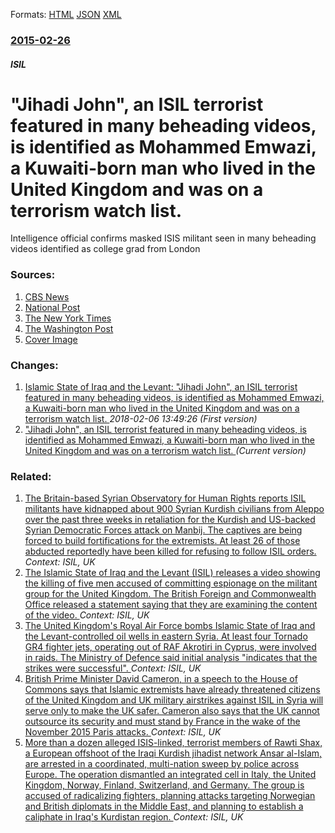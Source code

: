 
Formats: [HTML](/news/2015/02/26/jihadi-john-an-isil-terrorist-featured-in-many-beheading-videos-is-identified-as-mohammed-emwazi-a-kuwaiti-born-man-who-lived-in-the-un.html)  [JSON](/news/2015/02/26/jihadi-john-an-isil-terrorist-featured-in-many-beheading-videos-is-identified-as-mohammed-emwazi-a-kuwaiti-born-man-who-lived-in-the-un.json)  [XML](/news/2015/02/26/jihadi-john-an-isil-terrorist-featured-in-many-beheading-videos-is-identified-as-mohammed-emwazi-a-kuwaiti-born-man-who-lived-in-the-un.xml)  

### [2015-02-26](/news/2015/02/26/index.md)

##### ISIL
# "Jihadi John", an ISIL terrorist featured in many beheading videos, is identified as Mohammed Emwazi, a Kuwaiti-born man who lived in the United Kingdom and was on a terrorism watch list. 

Intelligence official confirms masked ISIS militant seen in many beheading videos identified as college grad from London


### Sources:

1. [CBS News](http://www.cbsnews.com/news/isis-militant-jihadi-john-identified-mohammed-emwazi/)
2. [National Post](http://news.nationalpost.com/2015/02/26/video-shows-isis-militants-roaming-through-iraq-museum-with-sledgehammers-and-power-tools-destroying-artifacts/)
3. [The New York Times](https://www.nytimes.com/2015/02/27/world/europe/jihadi-john-mohammed-emwazi-identified.html?_r=0)
4. [The Washington Post](https://www.washingtonpost.com/world/national-security/jihadi-john-the-islamic-state-killer-behind-the-mask-is-a-young-londoner/2015/02/25/d6dbab16-bc43-11e4-bdfa-b8e8f594e6ee_story.html)
4. [Cover Image](http://cbsnews1.cbsistatic.com/hub/i/2015/01/20/36a89bb9-6217-4af9-99b8-60fb88f68f86/isisjihadijohn.jpg)

### Changes:

1. [Islamic State of Iraq and the Levant: "Jihadi John", an ISIL terrorist featured in many beheading videos, is identified as Mohammed Emwazi, a Kuwaiti-born man who lived in the United Kingdom and was on a terrorism watch list. ](/news/2015/02/26/islamic-state-of-iraq-and-the-levant-jihadi-john-an-isil-terrorist-featured-in-many-beheading-videos-is-identified-as-mohammed-emwazi.md) _2018-02-06 13:49:26 (First version)_
1. ["Jihadi John", an ISIL terrorist featured in many beheading videos, is identified as Mohammed Emwazi, a Kuwaiti-born man who lived in the United Kingdom and was on a terrorism watch list. ](/news/2015/02/26/jihadi-john-an-isil-terrorist-featured-in-many-beheading-videos-is-identified-as-mohammed-emwazi-a-kuwaiti-born-man-who-lived-in-the-un.md) _(Current version)_

### Related:

1. [The Britain-based Syrian Observatory for Human Rights reports ISIL militants have kidnapped about 900 Syrian Kurdish civilians from Aleppo over the past three weeks in retaliation for the Kurdish and US-backed Syrian Democratic Forces attack on Manbij. The captives are being forced to build fortifications for the extremists. At least 26 of those abducted reportedly have been killed for refusing to follow ISIL orders. ](/news/2016/06/24/the-britain-based-syrian-observatory-for-human-rights-reports-isil-militants-have-kidnapped-about-900-syrian-kurdish-civilians-from-aleppo-o.md) _Context: ISIL, UK_
2. [The Islamic State of Iraq and the Levant (ISIL) releases a video showing the killing of five men accused of committing espionage on the militant group for the United Kingdom. The British Foreign and Commonwealth Office released a statement saying that they are examining the content of the video. ](/news/2016/01/4/the-islamic-state-of-iraq-and-the-levant-isil-releases-a-video-showing-the-killing-of-five-men-accused-of-committing-espionage-on-the-mili.md) _Context: ISIL, UK_
3. [The United Kingdom's Royal Air Force bombs Islamic State of Iraq and the Levant-controlled oil wells in eastern Syria. At least four Tornado GR4 fighter jets, operating out of RAF Akrotiri in Cyprus, were involved in raids. The Ministry of Defence said initial analysis "indicates that the strikes were successful". ](/news/2015/12/3/the-united-kingdom-s-royal-air-force-bombs-islamic-state-of-iraq-and-the-levant-controlled-oil-wells-in-eastern-syria-at-least-four-tornado.md) _Context: ISIL, UK_
4. [British Prime Minister David Cameron, in a speech to the House of Commons says that Islamic extremists have already threatened citizens of the United Kingdom and UK military airstrikes against ISIL in Syria will serve only to make the UK safer. Cameron also says that the UK cannot outsource its security and must stand by France in the wake of the November 2015 Paris attacks. ](/news/2015/11/26/british-prime-minister-david-cameron-in-a-speech-to-the-house-of-commons-says-that-islamic-extremists-have-already-threatened-citizens-of-t.md) _Context: ISIL, UK_
5. [More than a dozen alleged ISIS-linked, terrorist members of Rawti Shax, a European offshoot of the Iraqi Kurdish jihadist network Ansar al-Islam, are arrested in a coordinated, multi-nation sweep by police across Europe. The operation dismantled an integrated cell in Italy, the United Kingdom, Norway, Finland, Switzerland, and Germany. The group is accused of radicalizing fighters, planning attacks targeting Norwegian and British diplomats in the Middle East, and planning to establish a caliphate in Iraq's Kurdistan region. ](/news/2015/11/12/more-than-a-dozen-alleged-isis-linked-terrorist-members-of-rawti-shax-a-european-offshoot-of-the-iraqi-kurdish-jihadist-network-ansar-al-i.md) _Context: ISIL, UK_
